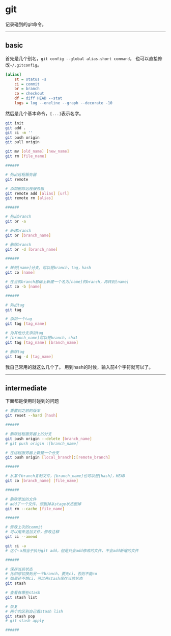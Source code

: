 # git

记录碰到的git命令。

------

## basic

首先是几个别名，`git config --global alias.short command`，
也可以直接修改`~/.gitconfig`。

```ini
[alias]
    st = status -s
    ci = commit
    br = branch
    co = checkout
    df = diff HEAD --stat
    logs = log --oneline --graph --decorate -10
```

然后是几个基本命令，`[...]`表示名字。

```bash
git init
git add .
git ci -m ''
git push origin
git pull origin

git mv [old_name] [new_name]
git rm [file_name]

######

# 列出远程服务器
git remote

# 添加删除远程服务器
git remote add [alias] [url]
git remote rm [alias]

######

# 列出branch
git br -a

# 新建branch
git br [branch_name]

# 删除branch
git br -d [branch_name]

######

# 转到[name]分支，可以是branch，tag，hash
git co [name]

# 在当前branch基础上新建一个名为[name]的branch，再转到[name]
git co -b [name] 

######

# 列出tag
git tag

# 添加一个tag
git tag [tag_name]

# 为其他分支添加tag
# [branch_name]可以是branch，sha1
git tag [tag_name] [branch_name]

# 删除tag
git tag -d [tag_name]
```

我自己常用的就这么几个了。
用到hash的时候，输入前4个字符就可以了。

------

## intermediate
下面都是使用时碰到的问题

```bash
# 重置到之前的版本
git reset --hard [hash]

######

# 删除远程服务器上的分支
git push origin --delete [branch_name]
# git push origin :[branch_name]

# 在远程服务器上新建一个分支
git push origin [local_branch]:[remote_branch]

######

# 从某个branch复制文件，[branch_name]也可以是[hash]，HEAD
git co [branch_name] [file_name]

######

# 删除添加的文件
# add了一个文件，想删掉从stage状态删掉
git rm --cache [file_name]

######

# 修改上次的commit
# 可以用来追加文件，修改注释
git ci --amend

git ci -a
# 这个-a相当于执行git add，但是只会add修改的文件，不会add新增的文件

######

# 保存当前状态
# 比如想切换到另一个branch，要先ci，否则不能co
# 如果还不想ci，可以先stash保存当前状态
git stash

# 查看有哪些stash
git stash list

# 恢复
# 两个的区别自己看stash lish
git stash pop
# git stash apply

######

```
